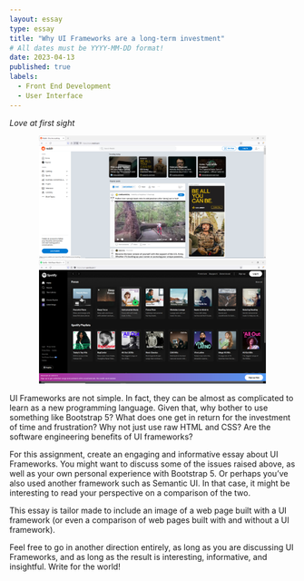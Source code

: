 ```yaml
---
layout: essay
type: essay
title: "Why UI Frameworks are a long-term investment"
# All dates must be YYYY-MM-DD format!
date: 2023-04-13
published: true
labels:
  - Front End Development
  - User Interface
---
```


*Love at first sight*

<p align="center">
<img width="400px" class="rounded" src="../img/frameworks/reddit-screenshot.PNG" float="left">
<img width="400px" class="rounded" src="../img/frameworks/spotify-screenshot.PNG" float="right">
</p>



UI Frameworks are not simple. In fact, they can be almost as complicated to learn as a new programming language. Given that, why bother to use something like Bootstrap 5? What does one get in return for the investment of time and frustration? Why not just use raw HTML and CSS? Are the software engineering benefits of UI frameworks?

For this assignment, create an engaging and informative essay about UI Frameworks. You might want to discuss some of the issues raised above, as well as your own personal experience with Bootstrap 5. Or perhaps you’ve also used another framework such as Semantic UI. In that case, it might be interesting to read your perspective on a comparison of the two.

This essay is tailor made to include an image of a web page built with a UI framework (or even a comparison of web pages built with and without a UI framework).

Feel free to go in another direction entirely, as long as you are discussing UI Frameworks, and as long as the result is interesting, informative, and insightful. Write for the world!
